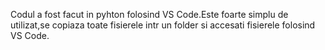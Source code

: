 Codul a fost facut in pyhton folosind VS Code.Este foarte simplu de utilizat,se copiaza toate fisierele intr un folder si accesati fisierele folosind VS Code.
